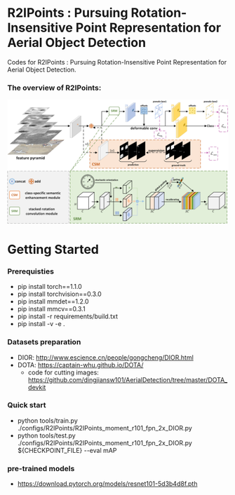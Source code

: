 # R2IPoints : Pursuing Rotation-Insensitive Point Representation for Aerial Object Detection
Codes for R2IPoints : Pursuing Rotation-Insensitive Point Representation for Aerial Object Detection.

### The overview of R2IPoints:
![overview](https://github.com/shnew/R2IPoints/blob/main/img/overview.png)
# Getting Started  
### Prerequisties
* pip install torch==1.1.0  
* pip install torchvision==0.3.0  
* pip install mmdet==1.2.0  
* pip install mmcv==0.3.1  
* pip install -r requirements/build.txt
* pip install -v -e . 
### Datasets preparation
* DIOR: http://www.escience.cn/people/gongcheng/DIOR.html
* DOTA: https://captain-whu.github.io/DOTA/
  * code for cutting images: https://github.com/dingjiansw101/AerialDetection/tree/master/DOTA_devkit
### Quick start
* python tools/train.py  ./configs/R2IPoints/R2IPoints_moment_r101_fpn_2x_DIOR.py 
* python tools/test.py   ./configs/R2IPoints/R2IPoints_moment_r101_fpn_2x_DIOR.py  ${CHECKPOINT_FILE}  --eval  mAP
### pre-trained models
* https://download.pytorch.org/models/resnet101-5d3b4d8f.pth
